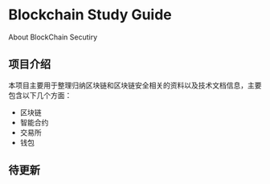 # Blockchain Study Guide

About BlockChain Secutiry

## 项目介绍

本项目主要用于整理归纳区块链和区块链安全相关的资料以及技术文档信息，主要包含以下几个方面：

- 区块链
- 智能合约
- 交易所
- 钱包

## 待更新
